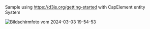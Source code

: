 Sample using https://d3js.org/getting-started with CapElement entity System


![Bildschirmfoto vom 2024-03-03 19-54-53](https://github.com/capticxyz/scripting/assets/14173/3e80b777-2b9a-4db8-91eb-f212f76fc10c)
